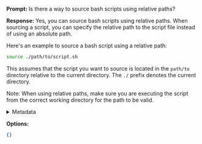 **Prompt:**
Is there a way to source bash scripts using relative paths?

**Response:**
Yes, you can source bash scripts using relative paths. When sourcing a script, you can specify the relative path to the script file instead of using an absolute path.

Here's an example to source a bash script using a relative path:

```bash
source ./path/to/script.sh
```

This assumes that the script you want to source is located in the `path/to` directory relative to the current directory. The `./` prefix denotes the current directory.

Note: When using relative paths, make sure you are executing the script from the correct working directory for the path to be valid.

<details><summary>Metadata</summary>

- Duration: 9124 ms
- Datetime: 2023-11-05T12:07:57.279621
- Model: gpt-3.5-turbo-0613

</details>

**Options:**
```json
{}
```

